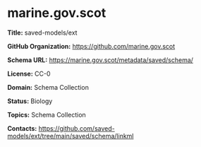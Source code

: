 [//]: # (DO NOT MANUALLY EDIT THIS FILE. IT IS GENERATED FROM A TEMPLATE.)

# marine.gov.scot

**Title:** saved-models/ext



**GitHub Organization:** https://github.com/marine.gov.scot

**Schema URL:** https://marine.gov.scot/metadata/saved/schema/

**License:** CC-0

**Domain:** Schema Collection

**Status:** Biology

**Topics:** Schema Collection

**Contacts:** https://github.com/saved-models/ext/tree/main/saved/schema/linkml
